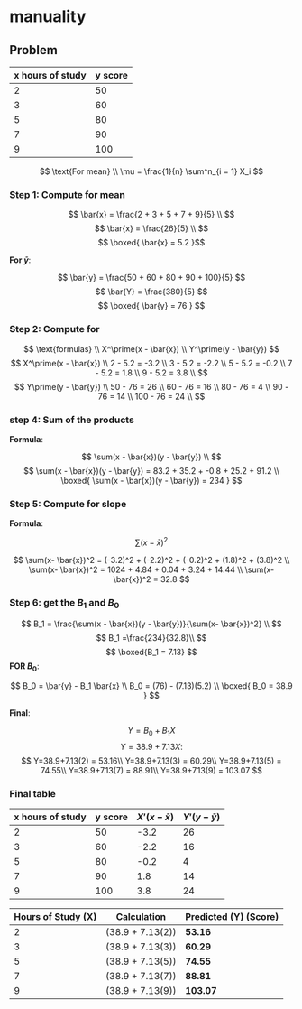 # manuality

## Problem

|x  hours of study | y score |
| ---           | --- |
| 2 | 50 |
| 3 | 60 |
| 5 | 80 |
| 7 | 90 |
| 9  | 100 |

$$
\text{For mean} \\
\mu = \frac{1}{n} \sum^n_{i = 1} X_i
$$

### Step 1: Compute for mean

$$
\bar{x} = \frac{2 + 3 + 5 + 7 + 9}{5} \\
$$
$$
\bar{x} = \frac{26}{5} \\
$$
$$
\boxed{
\bar{x} = 5.2
}$$

**For $\bar{y}$**:

$$
\bar{y} = \frac{50 + 60 + 80 + 90 + 100}{5}
$$
$$
\bar{Y} = \frac{380}{5}
$$
$$
\boxed{
\bar{y} = 76
}
$$

### Step 2: Compute for

$$
\text{formulas} \\
X^\prime(x - \bar{x}) \\
Y^\prime(y - \bar{y})
$$
$$
X^\prime(x - \bar{x}) \\
2 - 5.2 = -3.2 \\
3 - 5.2 = -2.2 \\
5 - 5.2 = -0.2 \\
7 - 5.2 = 1.8 \\
9 - 5.2 = 3.8 \\
$$
$$
Y\prime(y - \bar{y}) \\
50 - 76 = 26 \\
60 - 76 = 16 \\
80 - 76 = 4 \\
90 - 76 = 14 \\
100 - 76 = 24 \\
$$

### step 4: Sum of the products

**Formula**:

$$
\sum(x - \bar{x})(y - \bar{y}) \\
$$
$$
\sum(x - \bar{x})(y - \bar{y}) = 83.2 + 35.2 + -0.8 + 25.2 + 91.2 \\
\boxed{
\sum(x - \bar{x})(y - \bar{y}) = 234
}
$$

### Step 5: Compute for slope

**Formula**:

$$
\sum(x - \bar{x})^2
$$

$$
\sum(x- \bar{x})^2 = (-3.2)^2 + (-2.2)^2 + (-0.2)^2 + (1.8)^2 + (3.8)^2 \\
\sum(x- \bar{x})^2 = 1024 + 4.84 + 0.04 + 3.24 + 14.44 \\
\sum(x- \bar{x})^2 = 32.8
$$

### Step 6: get the $B_1$ and $B_0$

$$
B_1 = \frac{\sum(x - \bar{x})(y - \bar{y})}{\sum(x- \bar{x})^2} \\
$$
$$
B_1 =\frac{234}{32.8}\\
$$
$$
\boxed{B_1 = 7.13}
$$
**FOR $B_0$**:

$$
B_0 = \bar{y} - B_1 \bar{x} \\
B_0 = (76) - (7.13)(5.2) \\
\boxed{
B_0 = 38.9
}
$$

**Final**:

$$
Y = B_0 + B_1 X
$$
$$
Y=38.9+7.13X:
$$
$$
Y=38.9+7.13(2) = 53.16\\
Y=38.9+7.13(3) = 60.29\\
Y=38.9+7.13(5) = 74.55\\
Y=38.9+7.13(7) = 88.91\\
Y=38.9+7.13(9) = 103.07
$$

### Final table

|x  hours of study | y score | $X\prime(x - \bar{x})$ | $Y\prime(y - \bar{y})$ |
| ---              |     --- | -----    | ---|
|   2              |      50 | -3.2 | 26 |
| 3                | 60      | -2.2 | 16 |
| 5                | 80      | -0.2 | 4 |
| 7                |      90 | 1.8 | 14 |
| 9                |     100 | 3.8 | 24 |

| Hours of Study (X) | Calculation      | Predicted (Y) (Score) |
| ------------------ | ---------------- | --------------------- |
| 2                  | (38.9 + 7.13(2)) | **53.16**             |
| 3                  | (38.9 + 7.13(3)) | **60.29**             |
| 5                  | (38.9 + 7.13(5)) | **74.55**             |
| 7                  | (38.9 + 7.13(7)) | **88.81**             |
| 9                  | (38.9 + 7.13(9)) | **103.07**            |

